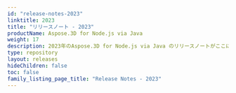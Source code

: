 ```yaml
---
id: "release-notes-2023"
linktitle: 2023
title: "リリースノート - 2023"
productName: Aspose.3D for Node.js via Java
weight: 17
description: 2023年のAspose.3D for Node.js via Java のリリースノートがここにあります。これらのリリースノートでは、現在のバージョンで修正された問題のリストと、公開APIおよび動作変更について説明します。
type: repository
layout: releases
hideChildren: false
toc: false
family_listing_page_title: "Release Notes - 2023"
---
```


